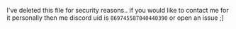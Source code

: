 I've deleted this file for security reasons.. if you would like to contact me for it personally then me discord uid is `869745587040440390` or open an issue ;]
